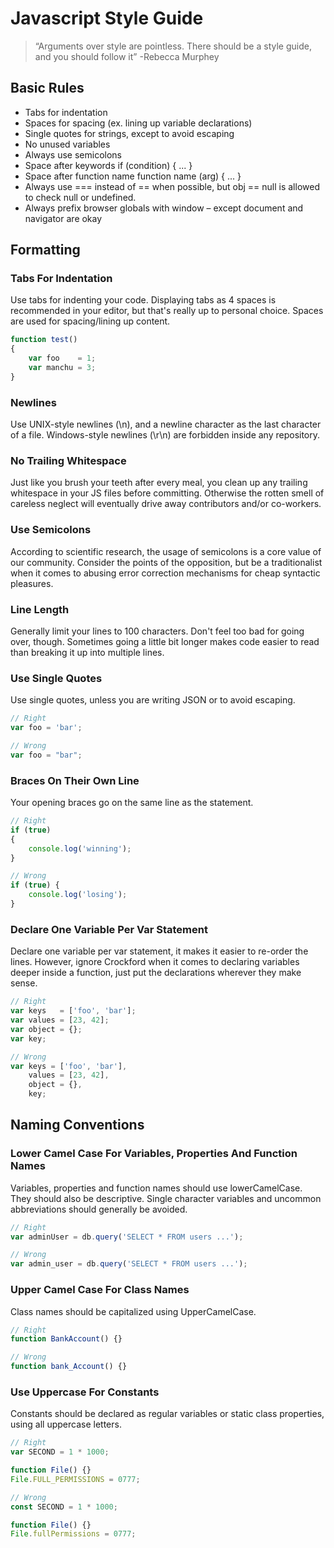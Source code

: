 # Javascript Style Guide

> “Arguments over style are pointless. There should be a style guide, and you should follow it”
> -Rebecca Murphey

## Basic Rules

* Tabs for indentation
* Spaces for spacing (ex. lining up variable declarations)
* Single quotes for strings, except to avoid escaping
* No unused variables
* Always use semicolons
* Space after keywords if (condition) { ... }
* Space after function name function name (arg) { ... }
* Always use === instead of == when possible, but obj == null is allowed to check null or undefined.
* Always prefix browser globals with window – except document and navigator are okay

## Formatting

### Tabs For Indentation

Use tabs for indenting your code. Displaying tabs as 4 spaces is recommended in your editor, but that's really up to personal choice. Spaces are used for spacing/lining up content.

```js
function test()
{
	var foo    = 1;
	var manchu = 3;
}
```

### Newlines

Use UNIX-style newlines (\n), and a newline character as the last character of a file. Windows-style newlines (\r\n) are forbidden inside any repository.

### No Trailing Whitespace

Just like you brush your teeth after every meal, you clean up any trailing whitespace in your JS files before committing. Otherwise the rotten smell of careless neglect will eventually drive away contributors and/or co-workers.

### Use Semicolons

According to scientific research, the usage of semicolons is a core value of our community. Consider the points of the opposition, but be a traditionalist when it comes to abusing error correction mechanisms for cheap syntactic pleasures.

### Line Length

Generally limit your lines to 100 characters. Don't feel too bad for going over, though. Sometimes going a little bit longer makes code easier to read than breaking it up into multiple lines.

### Use Single Quotes

Use single quotes, unless you are writing JSON or to avoid escaping.

```js
// Right
var foo = 'bar';

// Wrong
var foo = "bar";
```

### Braces On Their Own Line

Your opening braces go on the same line as the statement.

```js
// Right
if (true)
{
	console.log('winning');
}

// Wrong
if (true) {
	console.log('losing');
}
```

### Declare One Variable Per Var Statement

Declare one variable per var statement, it makes it easier to re-order the lines. However, ignore Crockford when it comes to declaring variables deeper inside a function, just put the declarations wherever they make sense.

```js
// Right
var keys   = ['foo', 'bar'];
var values = [23, 42];
var object = {};
var key;

// Wrong
var keys = ['foo', 'bar'],
    values = [23, 42],
    object = {},
    key;
```

## Naming Conventions

### Lower Camel Case For Variables, Properties And Function Names

Variables, properties and function names should use lowerCamelCase. They should also be descriptive. Single character variables and uncommon abbreviations should generally be avoided.

```js
// Right
var adminUser = db.query('SELECT * FROM users ...');

// Wrong
var admin_user = db.query('SELECT * FROM users ...');
```

### Upper Camel Case For Class Names

Class names should be capitalized using UpperCamelCase.

```js
// Right
function BankAccount() {}

// Wrong
function bank_Account() {}
```

### Use Uppercase For Constants

Constants should be declared as regular variables or static class properties, using all uppercase letters.

```js
// Right
var SECOND = 1 * 1000;

function File() {}
File.FULL_PERMISSIONS = 0777;

// Wrong
const SECOND = 1 * 1000;

function File() {}
File.fullPermissions = 0777;
```
